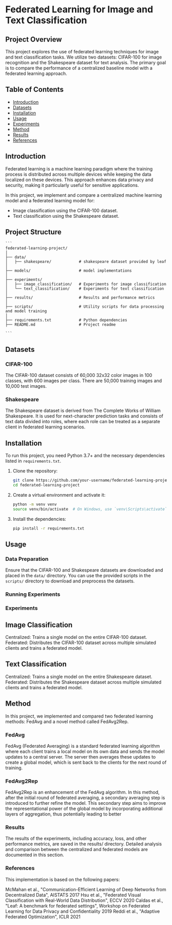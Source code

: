 # Federated Learning for Image and Text Classification

## Project Overview

This project explores the use of federated learning techniques for image and text classification tasks. We utilize two datasets: CIFAR-100 for image recognition and the Shakespeare dataset for text analysis. The primary goal is to compare the performance of a centralized baseline model with a federated learning approach.

## Table of Contents

- [Introduction](#introduction)
- [Datasets](#datasets)
- [Installation](#installation)
- [Usage](#usage)
- [Experiments](#experiments)
- [Method](#method)
- [Results](#results)
- [References](#references)

## Introduction

Federated learning is a machine learning paradigm where the training process is distributed across multiple devices while keeping the data localized on these devices. This approach enhances data privacy and security, making it particularly useful for sensitive applications.

In this project, we implement and compare a centralized machine learning model and a federated learning model for:
- Image classification using the CIFAR-100 dataset.
- Text classification using the Shakespeare dataset.

## Project Structure
    ```
    federated-learning-project/
    │
    ├── data/
    │   ├── shakespeare/            # shakespeare dataset provided by leaf
    │
    ├── models/                     # model implementations
    │
    ├── experiments/
    │   ├── image_classification/   # Experiments for image classification
    │   └── text_classification/    # Experiments for text classification
    │
    ├── results/                    # Results and performance metrics
    │
    ├── scripts/                    # Utility scripts for data processing and model training
    │
    ├── requirements.txt            # Python dependencies
    ├── README.md                   # Project readme

    ```

## Datasets

### CIFAR-100
The CIFAR-100 dataset consists of 60,000 32x32 color images in 100 classes, with 600 images per class. There are 50,000 training images and 10,000 test images.

### Shakespeare
The Shakespeare dataset is derived from The Complete Works of William Shakespeare. It is used for next-character prediction tasks and consists of text data divided into roles, where each role can be treated as a separate client in federated learning scenarios.


## Installation

To run this project, you need Python 3.7+ and the necessary dependencies listed in `requirements.txt`.

1. Clone the repository:
    ```bash
    git clone https://github.com/your-username/federated-learning-project.git
    cd federated-learning-project
    ```

2. Create a virtual environment and activate it:
    ```bash
    python -m venv venv
    source venv/bin/activate  # On Windows, use `venv\Scripts\activate`
    ```

3. Install the dependencies:
    ```bash
    pip install -r requirements.txt
    ```

## Usage

### Data Preparation

Ensure that the CIFAR-100 and Shakespeare datasets are downloaded and placed in the `data/` directory. You can use the provided scripts in the `scripts/` directory to download and preprocess the datasets.

### Running Experiments

### Experiments

## Image Classification
Centralized: Trains a single model on the entire CIFAR-100 dataset.
Federated: Distributes the CIFAR-100 dataset across multiple simulated clients and trains a federated model.
## Text Classification
Centralized: Trains a single model on the entire Shakespeare dataset.
Federated: Distributes the Shakespeare dataset across multiple simulated clients and trains a federated model.

## Method

In this project, we implemented and compared two federated learning methods: FedAvg and a novel method called FedAvg2Rep.

### FedAvg
FedAvg (Federated Averaging) is a standard federated learning algorithm where each client trains a local model on its own data and sends the model updates to a central server. The server then averages these updates to create a global model, which is sent back to the clients for the next round of training.

### FedAvg2Rep
FedAvg2Rep is an enhancement of the FedAvg algorithm. In this method, after the initial round of federated averaging, a secondary averaging step is introduced to further refine the model. This secondary step aims to improve the representational power of the global model by incorporating additional layers of aggregation, thus potentially leading to better

### Results

The results of the experiments, including accuracy, loss, and other performance metrics, are saved in the results/ directory. Detailed analysis and comparison between the centralized and federated models are documented in this section.

### References

This implementation is based on the following papers:

McMahan et al., "Communication-Efficient Learning of Deep Networks from Decentralized Data", AISTATS 2017
Hsu et al., "Federated Visual Classification with Real-World Data Distribution", ECCV 2020
Caldas et al., "Leaf: A benchmark for federated settings", Workshop on Federated Learning for Data Privacy and Confidentiality 2019
Reddi et al., "Adaptive Federated Optimization", ICLR 2021
